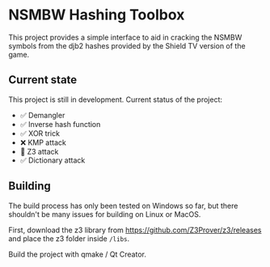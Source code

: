 # NSMBW Hashing Toolbox

This project provides a simple interface to aid in cracking the NSMBW symbols from the djb2 hashes provided by the Shield TV version of the game.

## Current state

This project is still in development. Current status of the project:

- ✅ Demangler
- ✅ Inverse hash function
- ✅ XOR trick
- ❌ KMP attack
- 🚧 Z3 attack
- ✅ Dictionary attack

## Building

The build process has only been tested on Windows so far, but there shouldn't be many issues for building on Linux or MacOS.

First, download the z3 library from https://github.com/Z3Prover/z3/releases and place the z3 folder inside `/libs`.

Build the project with qmake / Qt Creator.